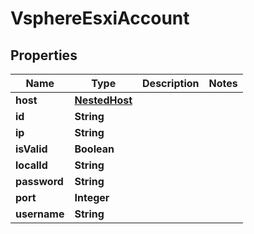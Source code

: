 

# VsphereEsxiAccount


## Properties

Name | Type | Description | Notes
------------ | ------------- | ------------- | -------------
**host** | [**NestedHost**](NestedHost.md) |  | 
**id** | **String** |  | 
**ip** | **String** |  | 
**isValid** | **Boolean** |  | 
**localId** | **String** |  | 
**password** | **String** |  | 
**port** | **Integer** |  | 
**username** | **String** |  | 



